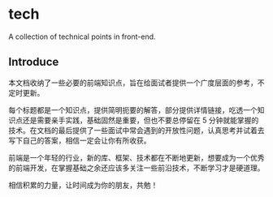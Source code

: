 # tech

A collection of technical points in front-end.

## Introduce

本文档收纳了一些必要的前端知识点，旨在给面试者提供一个广度层面的参考，不定时更新。

每个标题都是一个知识点，提供简明扼要的解答，部分提供详情链接，吃透一个知识点还是需要亲手实践，基础固然是重要，但也不要总停留在 5 分钟就能掌握的技术。在文档的最后提供了一些面试中常会遇到的开放性问题，认真思考并试着去写下自己的答案，相信一定会让你有所收获。

前端是一个年轻的行业，新的库、框架、技术都在不断地更新，想要成为一个优秀的前端开发，在掌握基础之余还应该多关注一些前沿技术，不断学习才是硬道理。

相信积累的力量，让时间成为你的朋友，共勉！
